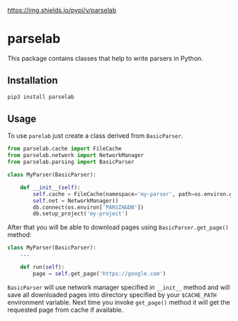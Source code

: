 https://img.shields.io/pypi/v/parselab

# parselab

This package contains classes that help to write parsers in Python.

## Installation

```bash
pip3 install parselab
```

## Usage

To use `parelab` just create a class derived from `BasicParser`.

```python
from parselab.cache import FileCache
from parselab.network import NetworkManager
from parselab.parsing import BasicParser

class MyParser(BasicParser):

    def __init__(self):
        self.cache = FileCache(namespace='my-parser', path=os.environ.get('CACHE_PATH'))
        self.net = NetworkManager()
        db.connect(os.environ['PARSINGDB'])
        db.setup_project('my-project')
```

After that you will be able to download pages using `BasicParser.get_page()` method:

```python
class MyParser(BasicParser):
    ...

    def run(self):
        page = self.get_page('https://google.com')
```

`BasicParser` will use network manager specified in `__init__` method and will save all
downloaded pages into directory specified by your `$CACHE_PATH` environment variable.
Next time you invoke `get_page()` method it will get the requested page from cache
if available.